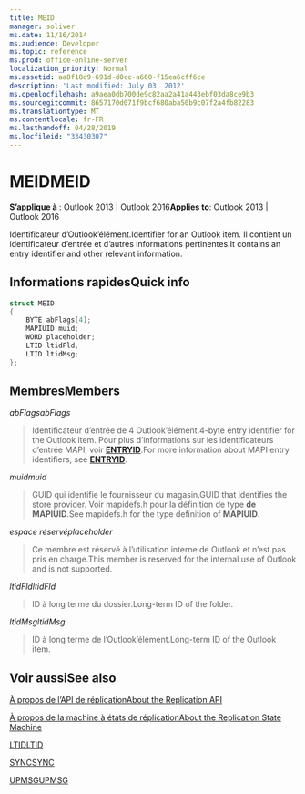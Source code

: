 ```yaml
---
title: MEID
manager: soliver
ms.date: 11/16/2014
ms.audience: Developer
ms.topic: reference
ms.prod: office-online-server
localization_priority: Normal
ms.assetid: aa8f18d9-691d-d0cc-a660-f15ea6cff6ce
description: 'Last modified: July 03, 2012'
ms.openlocfilehash: a9aea0db700de9c82aa2a41a443ebf03da8ce9b3
ms.sourcegitcommit: 8657170d071f9bcf680aba50b9c07f2a4fb82283
ms.translationtype: MT
ms.contentlocale: fr-FR
ms.lasthandoff: 04/28/2019
ms.locfileid: "33430307"
---
```

# <a name="meid"></a><span data-ttu-id="3c683-103">MEID</span><span class="sxs-lookup"><span data-stu-id="3c683-103">MEID</span></span>

 
  
<span data-ttu-id="3c683-104">**S’applique à** : Outlook 2013 | Outlook 2016</span><span class="sxs-lookup"><span data-stu-id="3c683-104">**Applies to**: Outlook 2013 | Outlook 2016</span></span> 
  
<span data-ttu-id="3c683-105">Identificateur d’Outlook’élément.</span><span class="sxs-lookup"><span data-stu-id="3c683-105">Identifier for an Outlook item.</span></span> <span data-ttu-id="3c683-106">Il contient un identificateur d’entrée et d’autres informations pertinentes.</span><span class="sxs-lookup"><span data-stu-id="3c683-106">It contains an entry identifier and other relevant information.</span></span>
  
## <a name="quick-info"></a><span data-ttu-id="3c683-107">Informations rapides</span><span class="sxs-lookup"><span data-stu-id="3c683-107">Quick info</span></span>

```cpp
struct MEID 
{ 
    BYTE abFlags[4]; 
    MAPIUID muid; 
    WORD placeholder; 
    LTID ltidFld; 
    LTID ltidMsg; 
};
```

## <a name="members"></a><span data-ttu-id="3c683-108">Membres</span><span class="sxs-lookup"><span data-stu-id="3c683-108">Members</span></span>

 <span data-ttu-id="3c683-109">_abFlags_</span><span class="sxs-lookup"><span data-stu-id="3c683-109">_abFlags_</span></span>
  
> <span data-ttu-id="3c683-110">Identificateur d’entrée de 4 Outlook’élément.</span><span class="sxs-lookup"><span data-stu-id="3c683-110">4-byte entry identifier for the Outlook item.</span></span> <span data-ttu-id="3c683-111">Pour plus d’informations sur les identificateurs d’entrée MAPI, voir **[ENTRYID](entryid.md)**.</span><span class="sxs-lookup"><span data-stu-id="3c683-111">For more information about MAPI entry identifiers, see **[ENTRYID](entryid.md)**.</span></span> 
    
 <span data-ttu-id="3c683-112">_muid_</span><span class="sxs-lookup"><span data-stu-id="3c683-112">_muid_</span></span>
  
> <span data-ttu-id="3c683-113">GUID qui identifie le fournisseur du magasin.</span><span class="sxs-lookup"><span data-stu-id="3c683-113">GUID that identifies the store provider.</span></span> <span data-ttu-id="3c683-114">Voir mapidefs.h pour la définition de type **de MAPIUID**.</span><span class="sxs-lookup"><span data-stu-id="3c683-114">See mapidefs.h for the type definition of **MAPIUID**.</span></span> 
    
 <span data-ttu-id="3c683-115">_espace réservé_</span><span class="sxs-lookup"><span data-stu-id="3c683-115">_placeholder_</span></span>
  
> <span data-ttu-id="3c683-116">Ce membre est réservé à l’utilisation interne de Outlook et n’est pas pris en charge.</span><span class="sxs-lookup"><span data-stu-id="3c683-116">This member is reserved for the internal use of Outlook and is not supported.</span></span>
    
 <span data-ttu-id="3c683-117">_ltidFld_</span><span class="sxs-lookup"><span data-stu-id="3c683-117">_ltidFld_</span></span>
  
> <span data-ttu-id="3c683-118">ID à long terme du dossier.</span><span class="sxs-lookup"><span data-stu-id="3c683-118">Long-term ID of the folder.</span></span>
    
 <span data-ttu-id="3c683-119">_ltidMsg_</span><span class="sxs-lookup"><span data-stu-id="3c683-119">_ltidMsg_</span></span>
  
> <span data-ttu-id="3c683-120">ID à long terme de l’Outlook’élément.</span><span class="sxs-lookup"><span data-stu-id="3c683-120">Long-term ID of the Outlook item.</span></span>
    
## <a name="see-also"></a><span data-ttu-id="3c683-121">Voir aussi</span><span class="sxs-lookup"><span data-stu-id="3c683-121">See also</span></span>



[<span data-ttu-id="3c683-122">À propos de l’API de réplication</span><span class="sxs-lookup"><span data-stu-id="3c683-122">About the Replication API</span></span>](about-the-replication-api.md)
  
[<span data-ttu-id="3c683-123">À propos de la machine à états de réplication</span><span class="sxs-lookup"><span data-stu-id="3c683-123">About the Replication State Machine</span></span>](about-the-replication-state-machine.md)
  
[<span data-ttu-id="3c683-124">LTID</span><span class="sxs-lookup"><span data-stu-id="3c683-124">LTID</span></span>](ltid.md)
  
[<span data-ttu-id="3c683-125">SYNC</span><span class="sxs-lookup"><span data-stu-id="3c683-125">SYNC</span></span>](sync.md)
  
[<span data-ttu-id="3c683-126">UPMSG</span><span class="sxs-lookup"><span data-stu-id="3c683-126">UPMSG</span></span>](upmsg.md)

